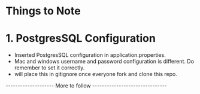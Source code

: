 # Things to Note

# 1. PostgresSQL Configuration
- Inserted PostgresSQL configuration in application.properties. 
- Mac and windows username and password configuration is different. Do remember to set it correctly.
- will place this in gitignore once everyone fork and clone this repo.

-------------------- More to follow -------------------------------